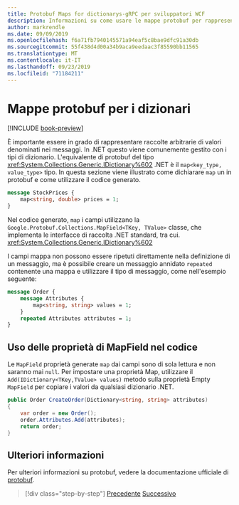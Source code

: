 ```yaml
---
title: Protobuf Maps for dictionarys-gRPC per sviluppatori WCF
description: Informazioni su come usare le mappe protobuf per rappresentare. Tipi di dizionario di NET.
author: markrendle
ms.date: 09/09/2019
ms.openlocfilehash: f6a71fb7940145571a94eaf5c8bae9dfc91a30db
ms.sourcegitcommit: 55f438d4d00a34b9aca9eedaac3f85590bb11565
ms.translationtype: MT
ms.contentlocale: it-IT
ms.lasthandoff: 09/23/2019
ms.locfileid: "71184211"
---
```

# <a name="protobuf-maps-for-dictionaries"></a>Mappe protobuf per i dizionari

[!INCLUDE [book-preview](../../../includes/book-preview.md)]

È importante essere in grado di rappresentare raccolte arbitrarie di valori denominati nei messaggi. In .NET questo viene comunemente gestito con i tipi di dizionario. L'equivalente di protobuf del tipo <xref:System.Collections.Generic.IDictionary%602> .NET è il `map<key_type, value_type>` tipo. In questa sezione viene illustrato come dichiarare `map` un in protobuf e come utilizzare il codice generato.

```protobuf
message StockPrices {
    map<string, double> prices = 1;
}
```

Nel codice generato, `map` i campi utilizzano la `Google.Protobuf.Collections.MapField<TKey, TValue>` classe, che implementa le interfacce di raccolta .NET standard, tra cui. <xref:System.Collections.Generic.IDictionary%602>

I campi mappa non possono essere ripetuti direttamente nella definizione di un messaggio, ma è possibile creare un messaggio annidato `repeated` contenente una mappa e utilizzare il tipo di messaggio, come nell'esempio seguente:

```protobuf
message Order {
    message Attributes {
        map<string, string> values = 1;
    }
    repeated Attributes attributes = 1;
}
```

## <a name="using-mapfield-properties-in-code"></a>Uso delle proprietà di MapField nel codice

Le `MapField` proprietà generate `map` dai campi sono di sola lettura e non saranno mai `null`. Per impostare una proprietà Map, utilizzare il `Add(IDictionary<TKey,TValue> values)` metodo sulla proprietà Empty `MapField` per copiare i valori da qualsiasi dizionario .NET.

```csharp
public Order CreateOrder(Dictionary<string, string> attributes)
{
    var order = new Order();
    order.Attributes.Add(attributes);
    return order;
}
```

## <a name="further-reading"></a>Ulteriori informazioni

Per ulteriori informazioni su protobuf, vedere la documentazione ufficiale di [protobuf](https://developers.google.com/protocol-buffers/docs/overview).

>[!div class="step-by-step"]
>[Precedente](protobuf-enums.md)
>[Successivo](wcf-services-to-grpc-comparison.md)
